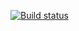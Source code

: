 
[![Build status](https://ci.appveyor.com/api/projects/status/oqkgh35syhkurn3d?svg=true)](https://ci.appveyor.com/project/DmitriiKuular/gradlehwfifthpatterns)